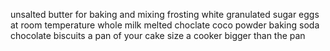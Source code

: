 unsalted butter for baking and mixing frosting
white granulated sugar 
eggs at room temperature
whole milk
melted choclate 
coco powder 
baking soda 
chocolate biscuits 
a pan of your cake size 
a cooker bigger than the pan 